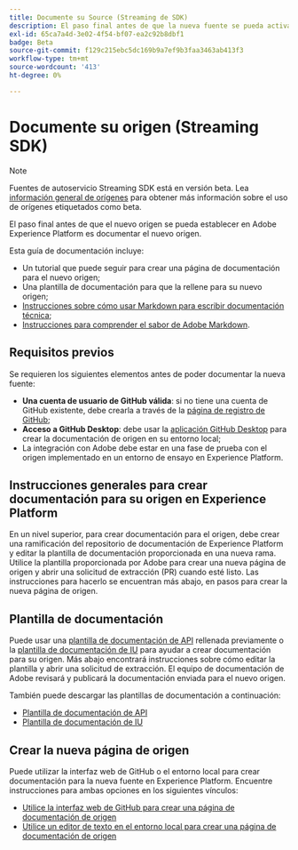 ```yaml
---
title: Documente su Source (Streaming de SDK)
description: El paso final antes de que la nueva fuente se pueda activar en Adobe Experience Platform es documentar la nueva fuente.
exl-id: 65ca7a4d-3e02-4f54-bf07-ea2c92b8dbf1
badge: Beta
source-git-commit: f129c215ebc5dc169b9a7ef9b3faa3463ab413f3
workflow-type: tm+mt
source-wordcount: '413'
ht-degree: 0%

---
```


# Documente su origen (Streaming SDK)

>[!NOTE]
>
>Fuentes de autoservicio Streaming SDK está en versión beta. Lea [información general de orígenes](../../home.md#terms-and-conditions) para obtener más información sobre el uso de orígenes etiquetados como beta.

El paso final antes de que el nuevo origen se pueda establecer en Adobe Experience Platform es documentar el nuevo origen.

Esta guía de documentación incluye:

* Un tutorial que puede seguir para crear una página de documentación para el nuevo origen;
* Una plantilla de documentación para que la rellene para su nuevo origen;
* [Instrucciones sobre cómo usar Markdown para escribir documentación técnica](https://experienceleague.adobe.com/docs/contributor/contributor-guide/writing-essentials/markdown.html?lang=es);
* [Instrucciones para comprender el sabor de Adobe Markdown](https://experienceleague.adobe.com/docs/contributor/contributor-guide/writing-essentials/markdown.html?lang=es#custom-markdown-extensions).

## Requisitos previos

Se requieren los siguientes elementos antes de poder documentar la nueva fuente:

* **Una cuenta de usuario de GitHub válida**: si no tiene una cuenta de GitHub existente, debe crearla a través de la [página de registro de GitHub](https://github.com/);
* **Acceso a GitHub Desktop**: debe usar la [aplicación GitHub Desktop](https://desktop.github.com/) para crear la documentación de origen en su entorno local;
* La integración con Adobe debe estar en una fase de prueba con el origen implementado en un entorno de ensayo en Experience Platform.

## Instrucciones generales para crear documentación para su origen en Experience Platform

En un nivel superior, para crear documentación para el origen, debe crear una ramificación del repositorio de documentación de Experience Platform y editar la plantilla de documentación proporcionada en una nueva rama. Utilice la plantilla proporcionada por Adobe para crear una nueva página de origen y abrir una solicitud de extracción (PR) cuando esté listo. Las instrucciones para hacerlo se encuentran más abajo, en pasos para crear la nueva página de origen.

## Plantilla de documentación

Puede usar una [plantilla de documentación de API](streaming-template-api.md) rellenada previamente o la [plantilla de documentación de IU](streaming-template-ui.md) para ayudar a crear documentación para su origen. Más abajo encontrará instrucciones sobre cómo editar la plantilla y abrir una solicitud de extracción. El equipo de documentación de Adobe revisará y publicará la documentación enviada para el nuevo origen.

También puede descargar las plantillas de documentación a continuación:

* [Plantilla de documentación de API](../assets/streaming/streaming-template-api.zip)
* [Plantilla de documentación de IU](../assets/streaming/streaming-template-ui.zip)

## Crear la nueva página de origen

Puede utilizar la interfaz web de GitHub o el entorno local para crear documentación para la nueva fuente en Experience Platform. Encuentre instrucciones para ambas opciones en los siguientes vínculos:

* [Utilice la interfaz web de GitHub para crear una página de documentación de origen](../documentation/github.md)
* [Utilice un editor de texto en el entorno local para crear una página de documentación de origen](../documentation/text-editor.md)
